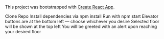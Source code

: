 This project was bootstrapped with [Create React App](https://github.com/facebook/create-react-app).

Clone Repo
Install dependencies via npm install
Run with npm start
Elevator buttons are at the bottom left — choose whichever you desire
Selected floor will be shown at the top left
You will be greeted with an alert upon reaching your desired floor
